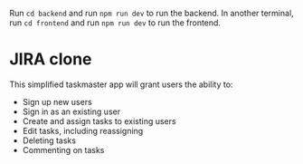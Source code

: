 Run `cd backend` and run `npm run dev` to run the backend.
In another terminal, run `cd frontend` and run `npm run dev` to run the frontend.

# JIRA clone

This simplified taskmaster app will grant users the ability to:

- Sign up new users
- Sign in as an existing user
- Create and assign tasks to existing users
- Edit tasks, including reassigning
- Deleting tasks
- Commenting on tasks
